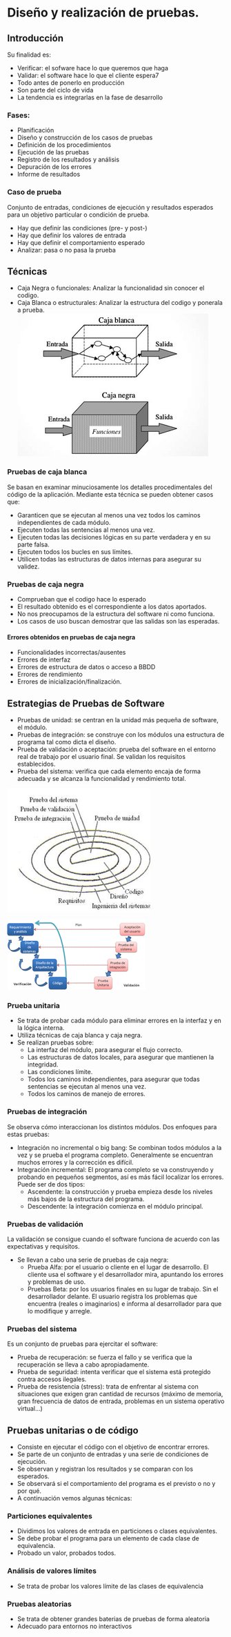 # Diseño y realización de pruebas.



## Introducción

Su finalidad es:

- Verificar: el sofware hace lo que queremos que haga
- Validar: el software hace lo que el cliente espera7
- Todo antes de ponerlo en producción
- Son parte del ciclo de vida
- La tendencia es integrarlas en la fase de desarrollo


### Fases:
 - Planificación
 - Diseño y construcción de los casos de pruebas
 - Definición de los procedimientos
 - Ejecución de las pruebas
 - Registro de los resultados y análisis
 - Depuración de los errores
 - Informe de resultados


### Caso de prueba
Conjunto de entradas, condiciones de ejecución y resultados 
esperados para un objetivo particular o condición de prueba.
 - Hay que definir las condiciones (pre- y post-)
 - Hay que definir los valores de entrada
 - Hay que definir el comportamiento esperado
 - Analizar: pasa o no pasa la prueba



## Técnicas

- Caja Negra o funcionales: Analizar la funcionalidad sin conocer el codigo.
- Caja Blanca o estructurales: Analizar la estructura del codigo y ponerala a prueba.
![](img/cajaNegraBlanca.jpg)


### Pruebas de caja  blanca
Se basan en examinar minuciosamente los detalles procedimentales del código de la aplicación.
Mediante esta técnica se pueden obtener casos que:
 - Garanticen que se ejecutan al menos una vez todos los caminos independientes de cada módulo.
 - Ejecuten todas las sentencias al menos una vez.
 - Ejecuten todas las decisiones lógicas en su parte verdadera y en su parte falsa.
 - Ejecuten todos los bucles en sus límites.
 - Utilicen todas las estructuras de datos internas para asegurar su validez.


### Pruebas de caja negra

- Comprueban que el codigo hace lo esperado
- El resultado obtenido es el correspondiente a los datos aportados.
- No nos preocupamos de la estructura del software ni como funciona.
- Los casos de uso buscan demostrar que las salidas son las esperadas.


#### Errores obtenidos en pruebas de caja negra
 - Funcionalidades incorrectas/ausentes
 - Errores de interfaz
 - Errores de estructura de datos o acceso a BBDD
 - Errores de rendimiento
 - Errores de inicialización/finalización.



## Estrategias de Pruebas de Software
 - Pruebas de unidad: se centran en la unidad más pequeña de software, el módulo.
 - Pruebas de integración: se construye con los módulos una estructura de programa tal como dicta el diseño. 
 - Prueba de validación o aceptación: prueba del software en el entorno real de trabajo por el usuario final. Se validan los requisitos establecidos.
 - Prueba del sistema: verifica que cada elemento encaja de forma adecuada y se alcanza la funcionalidad y rendimiento total. 


![](img/espiralPruebas.jpg)

![](img/modeloV.png)


### Prueba unitaria
 - Se trata de probar cada módulo para eliminar errores en la interfaz y en la lógica interna.
 - Utiliza técnicas de caja blanca y caja negra.
 - Se realizan pruebas sobre:
    - La interfaz del módulo, para asegurar el flujo correcto.
    - Las estructuras de datos locales, para asegurar que mantienen la integridad.
    - Las condiciones límite.
    - Todos los caminos independientes, para asegurar que todas sentencias se ejecutan al menos una vez.
    - Todos los caminos de manejo de errores.


### Pruebas de integración
Se observa cómo interaccionan los distintos módulos. 
Dos enfoques para estas pruebas:
 - Integración no incremental o big bang: Se combinan todos módulos a la vez y se prueba el programa completo. Generalmente se encuentran muchos errores y la corrección es difícil.
 - Integración incremental: El programa completo se va construyendo y probando en pequeños segmentos, así es más fácil localizar los errores. Puede ser de dos tipos:
    - Ascendente: la construcción y prueba empieza desde los niveles más bajos de la estructura del programa.
    - Descendente: la integración comienza en el módulo principal.


### Pruebas de validación
La validación se consigue cuando el software funciona de acuerdo con las 
expectativas y requisitos. 
- Se llevan a cabo una serie de pruebas de caja negra:
    - Prueba Alfa: por el usuario o cliente en el lugar de desarrollo. 
    El cliente usa el software y el desarrollador mira, apuntando los errores 
    y problemas de uso.
    - Pruebas Beta: por los usuarios finales en su lugar de trabajo. 
    Sin el desarrollador delante. El usuario registra los problemas 
    que encuentra (reales o imaginarios) e informa al desarrollador para 
    que lo modifique y arregle.


### Pruebas del sistema	
Es un conjunto de pruebas para ejercitar el software:
- Prueba de recuperación: se fuerza el fallo y se verifica que la recuperación 
se lleva a cabo apropiadamente.
- Prueba de seguridad: intenta verificar que el sistema está protegido contra 
accesos ilegales.
- Prueba de resistencia (stress): trata de enfrentar al sistema con situaciones que exigen gran cantidad de recursos (máximo de memoria, gran frecuencia de datos de entrada, problemas en un sistema operativo virtual…)



## Pruebas unitarias o de código
- Consiste en ejecutar el código con el objetivo de encontrar errores.
- Se parte de un conjunto de entradas y una serie de condiciones de ejecución.
- Se observan y registran los resultados y se comparan con los esperados.
- Se observará si el comportamiento del programa es el previsto o no y por qué.
- A continuación vemos algunas técnicas:


### Particiones equivalentes
- Dividimos los valores de entrada en particiones o clases equivalentes.
- Se debe probar el programa para un elemento de cada clase de equivalencia.
- Probado un valor, probados todos.


### Análisis de valores límites

- Se trata de probar los valores límite de las clases de equivalencia

### Pruebas aleatorias

- Se trata de obtener grandes baterias de pruebas de forma aleatoria
- Adecuado para entornos no interactivos